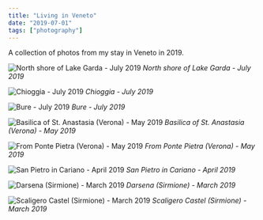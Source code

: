 ```yaml
---
title: "Living in Veneto"
date: "2019-07-01"
tags: ["photography"]
---
```


A collection of photos from my stay in Veneto in 2019.

![North shore of Lake Garda - July 2019](1.jpg)
_North shore of Lake Garda - July 2019_

![Chioggia - July 2019](2.jpg)
_Chioggia - July 2019_

![Bure - July 2019](3.jpg)
_Bure - July 2019_

![Basilica of St. Anastasia (Verona) - May 2019](4.jpg)
_Basilica of St. Anastasia (Verona) - May 2019_

![From Ponte Pietra (Verona) - May 2019](5.jpg)
_From Ponte Pietra (Verona) - May 2019_

![San Pietro in Cariano - April 2019](6.jpg)
_San Pietro in Cariano - April 2019_

![Darsena (Sirmione) - March 2019](7.jpg)
_Darsena (Sirmione) - March 2019_

![Scaligero Castel (Sirmione) - March 2019](8.jpg)
_Scaligero Castel (Sirmione) - March 2019_
